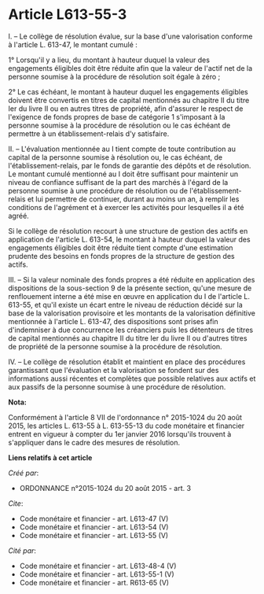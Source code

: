 # Article L613-55-3

I. – Le collège de résolution évalue, sur la base d'une valorisation conforme à l'article L. 613-47, le montant cumulé : 

1° Lorsqu'il y a lieu, du montant à hauteur duquel la valeur des engagements éligibles doit être réduite afin que la valeur
de l'actif net de la personne soumise à la procédure de résolution soit égale à zéro ; 

2° Le cas échéant, le montant à hauteur duquel les engagements éligibles doivent être convertis en titres de capital
mentionnés au chapitre II du titre Ier du livre II ou en autres titres de propriété, afin d'assurer le respect de l'exigence
de fonds propres de base de catégorie 1 s'imposant à la personne soumise à la procédure de résolution ou le cas échéant de
permettre à un établissement-relais d'y satisfaire. 

II. – L'évaluation mentionnée au I tient compte de toute contribution au capital de la personne soumise à résolution ou, le
cas échéant, de l'établissement-relais, par le fonds de garantie des dépôts et de résolution. Le montant cumulé mentionné au
I doit être suffisant pour maintenir un niveau de confiance suffisant de la part des marchés à l'égard de la personne soumise
à une procédure de résolution ou de l'établissement-relais et lui permettre de continuer, durant au moins un an, à remplir
les conditions de l'agrément et à exercer les activités pour lesquelles il a été agréé. 

Si le collège de résolution recourt à une structure de gestion des actifs en application de l'article L. 613-54, le montant à
hauteur duquel la valeur des engagements éligibles doit être réduite tient compte d'une estimation prudente des besoins en
fonds propres de la structure de gestion des actifs. 

III. – Si la valeur nominale des fonds propres a été réduite en application des dispositions de la sous-section 9 de la
présente section, qu'une mesure de renflouement interne a été mise en œuvre en application du I de l'article L. 613-55, et
qu'il existe un écart entre le niveau de réduction décidé sur la base de la valorisation provisoire et les montants de la
valorisation définitive mentionnée à l'article L. 613-47, des dispositions sont prises afin d'indemniser à due concurrence
les créanciers puis les détenteurs de titres de capital mentionnés au chapitre II du titre Ier du livre II ou d'autres titres
de propriété de la personne soumise à la procédure de résolution. 

IV. – Le collège de résolution établit et maintient en place des procédures garantissant que l'évaluation et la valorisation
se fondent sur des informations aussi récentes et complètes que possible relatives aux actifs et aux passifs de la personne
soumise à une procédure de résolution.

**Nota:**

Conformément à l'article 8 VII de l'ordonnance n° 2015-1024 du 20 août 2015, les articles L. 613-55 à L. 613-55-13 du code
monétaire et financier entrent en vigueur à compter du 1er janvier 2016 lorsqu'ils trouvent à s'appliquer dans le cadre des
mesures de résolution.

**Liens relatifs à cet article**

_Créé par_:

  - ORDONNANCE n°2015-1024 du 20 août 2015 - art. 3

_Cite_:

  - Code monétaire et financier - art. L613-47 (V)
  - Code monétaire et financier - art. L613-54 (V)
  - Code monétaire et financier - art. L613-55 (V)

_Cité par_:

  - Code monétaire et financier - art. L613-48-4 (V)
  - Code monétaire et financier - art. L613-55-1 (V)
  - Code monétaire et financier - art. R613-65 (V)
